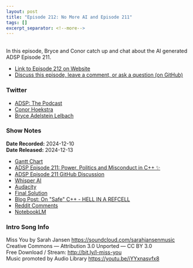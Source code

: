 ```yaml
---
layout: post
title: "Episode 212: No More AI and Episode 211"
tags: []
excerpt_separator: <!--more-->
---
```


<div id="buzzsprout-player-16272233"></div><script src="https://www.buzzsprout.com/1501960/episodes/16272233-episode-212-no-more-ai-and-episode-211.js?container_id=buzzsprout-player-16272233&player=small" type="text/javascript" charset="utf-8"></script>

<br>In this episode, Bryce and Conor catch up and chat about the AI generated ADSP Episode 211.

<!--more-->

* [Link to Episode 212 on Website](https://adspthepodcast.com/2024/12/13/Episode-212.html)
* [Discuss this episode, leave a comment, or ask a question (on GitHub)](https://github.com/codereport/adsp2/discussions/111)

### Twitter
 
* [ADSP: The Podcast](https://twitter.com/adspthepodcast)
* [Conor Hoekstra](https://twitter.com/code_report)
* [Bryce Adelstein Lelbach](https://twitter.com/blelbach)

### Show Notes

**Date Recorded:** 2024-12-10 <br>
**Date Released:** 2024-12-13

* [Gantt Chart](https://en.wikipedia.org/wiki/Gantt_chart)
* [ADSP Episode 211: Power, Politics and Misconduct in C++ ✨](https://adspthepodcast.com/2024/12/06/Episode-211.html)
* [ADSP Episode 211 GitHub Discussion](https://github.com/codereport/adsp2/discussions/110)
* [Whisper AI](https://pypi.org/project/openai-whisper/)
* [Audacity](https://www.audacityteam.org/)
* [Final Solution](https://en.wikipedia.org/wiki/Final_Solution)
* [Blog Post: On "Safe" C++ - HELL IN A REFCELL](https://izzys.casa/2024/11/on-safe-cxx/)
* [Reddit Comments](https://old.reddit.com/r/cpp/comments/1guzvuu/on_safe_c/?limit=500)
* [NotebookLM](https://notebooklm.google/)

### Intro Song Info
 
Miss You by Sarah Jansen https://soundcloud.com/sarahjansenmusic<br>
Creative Commons — Attribution 3.0 Unported — CC BY 3.0<br>
Free Download / Stream: http://bit.ly/l-miss-you<br>
Music promoted by Audio Library https://youtu.be/iYYxnasvfx8<br>
